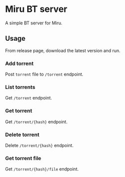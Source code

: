 # Miru BT server

A simple BT server for Miru.

## Usage

From release page, download the latest version and run.

### Add torrent

Post `torrent` file to `/torrent` endpoint.

### List torrents

Get `/torrent` endpoint.

### Get torrent

Get `/torrent/{hash}` endpoint.

### Delete torrent

Delete `/torrent/{hash}` endpoint.

### Get torrent file

Get `/torrent/{hash}/file` endpoint.
